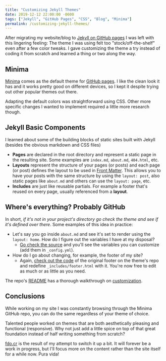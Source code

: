 ```yaml
---
title: "Customizing Jekyll Themes"
date: 2019-12-12 22:00:00 -0600
tags: ["Jekyll", "GitHub Pages", "CSS", "Blog", "Minima"]
permalink: /customizing-jekyll-themes/
---
```


After migrating my website/blog to [Jekyll on GitHub pages](/github-pages-and-jekyll/) I was left with this lingering feeling: The theme I was using felt too "stock/off-the-shelf" even after a few color tweaks. I gave customizing the theme a try instead of coding it from scratch and learned a thing or two along the way.

## Minima

[Minima](https://github.com/jekyll/minima) comes as the default theme for [GitHub pages](https://jekyllrb.com/docs/github-pages/). I like the clean look it has and it works pretty good on different devices, so I kept it despite trying out other popular themes out there.

Adapting the default colors was straightforward using CSS. Other more specific changes I wanted to implement required a little more research though.

## Jekyll Basic Components

I learned about some of the building blocks of static sites built with Jekyll (besides the obvious markdown and CSS files)

- **Pages** are declared in the root directory and represent a static page in the resulting site. Some examples are `index.md`, `about.md`, `404.html`, etc.
- **Layouts** represent the structure of your pages (or posts) and each page (or post) defines the layout to be used in [Front Matter](https://jekyllrb.com/docs/front-matter/). This allows you to have your posts with the same structure by using the `layout: post`, also static pages like `about.md` and others can use the `layout: page`, etc.
- **Includes** are just like reusable partials. For example a footer that's reused on every page, usually referenced from a **layout**.

## Where's everything? Probably GitHub

In short, *if it's not in your project's directory go check the theme and see if it's defined over there*. Some examples of this idea in practice:

- Let's say you go inside `about.md` and see it's set to render using the `layout: home`. How do I figure out the variables I have at my disposal?
    - [Go check the source](https://github.com/jekyll/minima/blob/master/_layouts/home.html) and you'll see the variables you can customize (add them in `_config.yml`).
- How do I go about changing, for example, the footer of my site?
    - Again, [check out the code](https://github.com/jekyll/minima/blob/master/_includes/footer.html) of the original footer on the theme's repo and redefine `_includes/footer.html` with it. You're now free to edit as much or as little as you need.

The repo's [README](https://github.com/jekyll/minima/blob/v2.5.0/README.md) has a thorough walkthrough on [customization](https://github.com/jekyll/minima/blob/v2.5.0/README.md#customization).

## Conclusions

While working on my site I was constantly browsing through the Minima GitHub repo, you can do the same regardless of your theme of choice.

Talented people worked on themes that are both aesthetically pleasing and functional (responsive). Why not just add a little spice on top of that great foundation instead of half writing something from scratch?

[fdo.cr](https://fdo.cr/) is the result of my attempt to switch it up a bit. It will forever be a work in progress, but I'll focus more on the content rather than the site itself for a while now. Pura vida!
